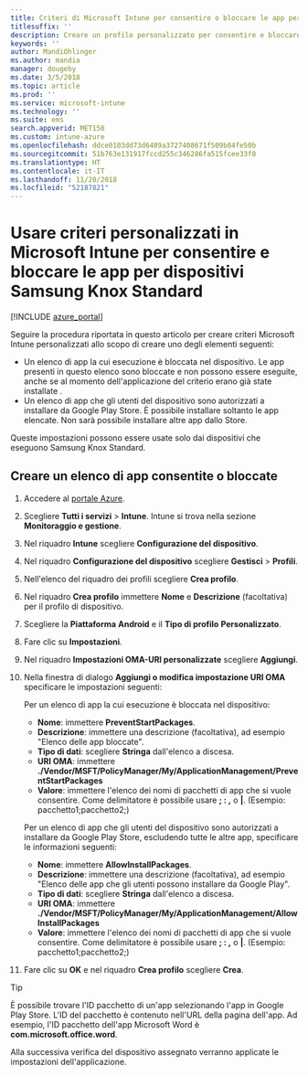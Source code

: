 ```yaml
---
title: Criteri di Microsoft Intune per consentire o bloccare le app per Samsung Knox
titlesuffix: ''
description: Creare un profilo personalizzato per consentire e bloccare le app per dispositivi Samsung Knox Standard.
keywords: ''
author: MandiOhlinger
ms.author: mandia
manager: dougeby
ms.date: 3/5/2018
ms.topic: article
ms.prod: ''
ms.service: microsoft-intune
ms.technology: ''
ms.suite: ems
search.appverid: MET150
ms.custom: intune-azure
ms.openlocfilehash: ddce0103dd73d6489a3727408671f509b84fe50b
ms.sourcegitcommit: 51b763e131917fccd255c346286fa515fcee33f0
ms.translationtype: HT
ms.contentlocale: it-IT
ms.lasthandoff: 11/20/2018
ms.locfileid: "52187821"
---
```

# <a name="use-custom-policies-in-microsoft-intune-to-allow-and-block-apps-for-samsung-knox-standard-devices"></a>Usare criteri personalizzati in Microsoft Intune per consentire e bloccare le app per dispositivi Samsung Knox Standard 

[!INCLUDE [azure_portal](./includes/azure_portal.md)]

Seguire la procedura riportata in questo articolo per creare criteri Microsoft Intune personalizzati allo scopo di creare uno degli elementi seguenti:

- Un elenco di app la cui esecuzione è bloccata nel dispositivo. Le app presenti in questo elenco sono bloccate e non possono essere eseguite, anche se al momento dell'applicazione del criterio erano già state installate .
- Un elenco di app che gli utenti del dispositivo sono autorizzati a installare da Google Play Store. È possibile installare soltanto le app elencate. Non sarà possibile installare altre app dallo Store.

Queste impostazioni possono essere usate solo dai dispositivi che eseguono Samsung Knox Standard.

## <a name="create-an-allowed-or-blocked-app-list"></a>Creare un elenco di app consentite o bloccate

1. Accedere al [portale Azure](https://portal.azure.com).
2. Scegliere **Tutti i servizi** > **Intune**. Intune si trova nella sezione **Monitoraggio e gestione**.
3. Nel riquadro **Intune** scegliere **Configurazione del dispositivo**.
2. Nel riquadro **Configurazione del dispositivo** scegliere **Gestisci** > **Profili**.
2. Nell'elenco del riquadro dei profili scegliere **Crea profilo**.
3. Nel riquadro **Crea profilo** immettere **Nome** e **Descrizione** (facoltativa) per il profilo di dispositivo.
2. Scegliere la **Piattaforma** **Android** e il **Tipo di profilo** **Personalizzato**.
3. Fare clic su **Impostazioni**.
3. Nel riquadro **Impostazioni OMA-URI personalizzate** scegliere **Aggiungi**.
4. Nella finestra di dialogo **Aggiungi o modifica impostazione URI OMA** specificare le impostazioni seguenti:

   Per un elenco di app la cui esecuzione è bloccata nel dispositivo:

   - **Nome**: immettere **PreventStartPackages**.
   - **Descrizione**: immettere una descrizione (facoltativa), ad esempio "Elenco delle app bloccate".
   -    **Tipo di dati**: scegliere **Stringa** dall'elenco a discesa.
   -    **URI OMA**: immettere **./Vendor/MSFT/PolicyManager/My/ApplicationManagement/PreventStartPackages**
   -    **Valore**: immettere l'elenco dei nomi di pacchetti di app che si vuole consentire. Come delimitatore è possibile usare **; : ,** o **|**. (Esempio: pacchetto1;pacchetto2;)

   Per un elenco di app che gli utenti del dispositivo sono autorizzati a installare da Google Play Store, escludendo tutte le altre app, specificare le informazioni seguenti:
   - **Nome**: immettere **AllowInstallPackages**.
   - **Descrizione**: immettere una descrizione (facoltativa), ad esempio "Elenco delle app che gli utenti possono installare da Google Play".
   - **Tipo di dati**: scegliere **Stringa** dall'elenco a discesa.
   - **URI OMA**: immettere **./Vendor/MSFT/PolicyManager/My/ApplicationManagement/AllowInstallPackages**
   - **Valore**: immettere l'elenco dei nomi di pacchetti di app che si vuole consentire. Come delimitatore è possibile usare **; : ,** o **|**. (Esempio: pacchetto1;pacchetto2;)

4. Fare clic su **OK** e nel riquadro **Crea profilo** scegliere **Crea**.

>[!TIP]
> È possibile trovare l'ID pacchetto di un'app selezionando l'app in Google Play Store. L'ID del pacchetto è contenuto nell'URL della pagina dell'app. Ad esempio, l'ID pacchetto dell'app Microsoft Word è **com.microsoft.office.word**.

Alla successiva verifica del dispositivo assegnato verranno applicate le impostazioni dell'applicazione.


<!---## Assign the custom profile--->
